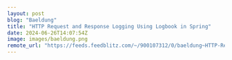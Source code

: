 ```yaml
---
layout: post
blog: "Baeldung"
title: "HTTP Request and Response Logging Using Logbook in Spring"
date: 2024-06-26T14:07:54Z
image: images/baeldung.png
remote_url: "https://feeds.feedblitz.com/~/900107312/0/baeldung~HTTP-Request-and-Response-Logging-Using-Logbook-in-Spring"
---
```


